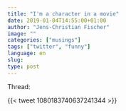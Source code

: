```yaml
---
title: "I'm a character in a movie"
date: 2019-01-04T14:55:00+01:00
author: "Jens-Christian Fischer"
image: ""
categories: ["musings"]
tags: ["twitter", "funny"]
language: en
slug:
type: post
---
```

Thread:

{{< tweet 1080183740637241344 >}}

